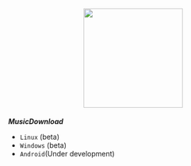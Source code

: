 
<h1 align="center"><img  src="https://github.com/Thxssio/MusicDownload/assets/95764952/e1d133d3-9525-4df6-86c3-3729f9a1bca7" height=200 wheidt=auto /></h1>


***MusicDownload***


*  `Linux` (beta)
*  `Windows` (beta)
*  `Android`(Under development)
